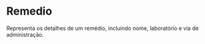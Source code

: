 # Remedio

Representa os detalhes de um remédio, incluindo nome, laboratório e via de administração.
